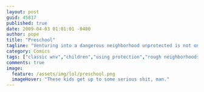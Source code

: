 ```yaml
---
layout: post
guid: 45817
published: true
date: 2009-04-03 01:01:01 -0400
author: pope
title: "Preschool"
tagline: "Venturing into a dangerous neighborhood unprotected is not only a poor decision, but sometimes also a way to get a great story to tell your friends. Try it some time. WNV patented advice!"
category: Comics
tags: ["classic wnv","children","using protection","rough neighborhoods"]
comments: true 
image:
  feature: /assets/img/lol/preschool.png
  imageHover: "These kids get up to some serious shit, man."
---
```


